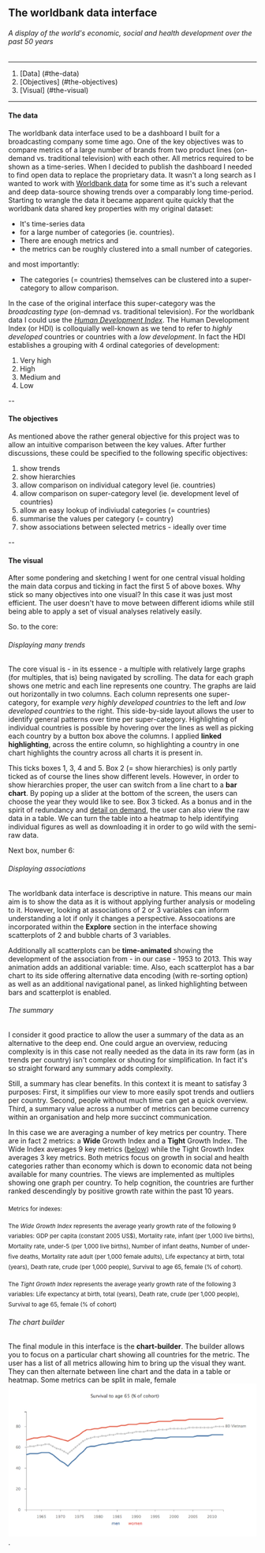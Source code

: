 ## The worldbank data interface

###### A display of the world's economic, social and health development over the past 50 years 

---

1. [Data] (#the-data)
2. [Objectives] (#the-objectives)
3. [Visual] (#the-visual)

---


#### The data

The worldbank data interface used to be a dashboard I built for a broadcasting company some time ago. One of the key objectives was to compare metrics of a large number of brands from two product lines (on-demand vs. traditional television) with each other. All metrics required to be shown as a time-series. When I decided to publish the dashboard I needed to find open data to replace the proprietary data. It wasn't a long search as I wanted to work with [Worldbank data](http://databank.worldbank.org/data/reports.aspx?source=world-development-indicators) for some time as it's such a relevant and deep data-source showing trends over a comparably long time-period. Starting to wrangle the data it became apparent quite quickly that the worldbank data shared key properties with my original dataset:

* It's time-series data
* for a large number of categories (ie. countries).
* There are enough metrics and
* the metrics can be roughly clustered into a small number of categories.

and most importantly:

* The categories (= countries) themselves can be clustered into a super-category to allow comparison.

In the case of the original interface this super-category was the *broadcasting type* (on-demnad vs. traditional television). For the worldbank data I could use the [*Human Development Index*](https://en.wikipedia.org/wiki/Human_Development_Index). The Human Development Index (or HDI) is colloquially well-known as we tend to refer to *highly developed* countries or countries with a *low development*. In fact the HDI establishes a grouping with 4 ordinal categories of development:

1. Very high 
2. High
3. Medium and 
4. Low

--

#### The objectives

As mentioned above the rather general objective for this project was to allow an intuitive comparison between the key values. After further discussions, these could be specified to the following specific objectives:

1. show trends 
2. show hierarchies
3. allow comparison on individual category level (ie. countries)
4. allow comparison on super-category level (ie. development level of countries)
5. allow an easy lookup of indiviudal categories (= countries)
6. summarise the values per category (= country)
7. show associations between selected metrics - ideally over time 

--

#### The visual 

After some pondering and sketching I went for one central visual holding the main data corpus and ticking in fact the first 5 of above boxes. Why stick so many objectives into one visual? In this case it was just most efficient. The user doesn't have to move between different idioms while still being able to apply a set of visual analyses relatively easily. 

So. to the core:

###### Displaying many trends

The core visual is - in its essence - a multiple with relatively large graphs (for multiples, that is) being navigated by scrolling. The data for each graph shows one metric and each line represents one country. The graphs are laid out horizontally in two columns. Each column represents one super-category, for example *very highly developed countries* to the left and *low developed countries* to the right. This side-by-side layout allows the user to identify general patterns over time per super-category. Highlighting of individual countries is possible by hovering over the lines as well as picking each country by a button box above the columns. I applied **linked highlighting**, across the entire column, so highlighting a country in one chart highlights the country across all charts it is present in.

This ticks boxes 1, 3, 4 and 5. Box 2 (= show hierarchies) is only partly ticked as of course the lines show different levels. However, in order to show hierarchies proper, the user can switch from a line chart to a **bar chart**. By poping up a slider at the bottom of the screen, the users can choose the year they would like to see. Box 3 ticked. As a bonus and in the spirit of redundancy and [detail on demand](http://www.infovis-wiki.net/index.php/Visual_Information-Seeking_Mantra), the user can also view the raw data in a table. We can turn the table into a heatmap to help identifying individual figures as well as downloading it in order to go wild with the semi-raw data.


Next box, number 6:

###### Displaying associations

The worldbank data interface is descriptive in nature. This means our main aim is to show the data as it is without applying further analysis or modeling to it. However, looking at associations of 2 or 3 variables can inform understanding a lot if only it changes a perspective. Assocoations are incorporated within the **Explore** section in the interface showing scatterplots of 2 and bubble charts of 3 variables.

Additionally all scatterplots can be **time-animated** showing the development of the association from - in our case - 1953 to 2013. This way animation adds an additional variable: time. Also, each scatterplot has a bar chart to its side offering alternative data encoding (with re-sorting option) as well as an additional navigational panel, as linked highlighting between bars and scatterplot is enabled.


###### The summary

I consider it good practice to allow the user a summary of the data as an alternative to the deep end. One could argue an overview, reducing complexity is in this case not really needed as the data in its raw form (as in trends per country) isn't complex or shouting for simplification. In fact it's so straight forward any summary adds complexity.

Still, a summary has clear benefits. In this context it is meant to satisfay 3 purposes: First, it simplifies our view to more easily spot trends and outliers per country. Second, people without much time can get a quick overview. Third, a summary value across a number of metrics can become currency within an organisation and help more succinct communication.

In this case we are averaging a number of key metrics per country. There are in fact 2 metrics: a **Wide** Growth Index and a **Tight** Growth Index. The Wide Index averages 9 key metrics ([below](#footnote)) while the Tight Growth Index averages 3 key metrics. Both metrics focus on growth in social and health categories rather than economy which is down to economic data not being available for many countries. The views are implemented as multiples showing one graph per country. To help cognition, the countries are further ranked descendingly by positive growth rate within the past 10 years.


<sub><a name="footnote">Metrics for indexes</a>:</sub>

<sub>The *Wide Growth Index* represents the average yearly growth rate of the following 9 variables: GDP per capita (constant 2005 US$), Mortality rate, infant (per 1,000 live births), Mortality rate, under-5 (per 1,000 live births), Number of infant deaths, Number of under-five deaths, Mortality rate adult (per 1,000 female adults), Life expectancy at birth, total (years), Death rate, crude (per 1,000 people), Survival to age 65, female (% of cohort).</sub>

<sub>The *Tight Growth Index* represents the average yearly growth rate of the following 3 variables: Life expectancy at birth, total (years), Death rate, crude (per 1,000 people), Survival to age 65, female (% of cohort)</sub>


###### The chart builder

The final module in this interface is the **chart-builder**. The builder allows you to focus on a particular chart showing all countries for the metric. The user has a list of all metrics allowing him to bring up the visual they want. They can then alternate between line chart and the data in a table or heatmap. Some metrics can be split in male, female ![like so](images/readme/worldbank_split.png).
